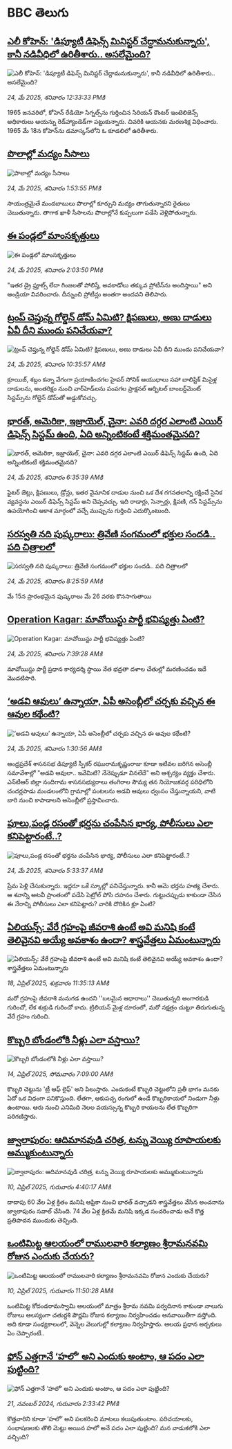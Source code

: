 # BBC తెలుగు## [ఎలీ కోహెన్: 'డిప్యూటీ డిఫెన్స్ మినిస్టర్ చేద్దామనుకున్నారు', కానీ నడివీధిలో ఉరితీశారు.. అసలేమైంది?](https://www.bbc.com/telugu/articles/c4g2zpv2y98o?at_campaign=githubrss)![ఎలీ కోహెన్: 'డిప్యూటీ డిఫెన్స్ మినిస్టర్ చేద్దామనుకున్నారు', కానీ నడివీధిలో ఉరితీశారు.. అసలేమైంది?](https://ichef.bbci.co.uk/ace/standard/240/cpsprodpb/c9b8/live/3469c710-3897-11f0-8a13-6de893d2ab5d.jpg)_24, మే 2025, శనివారం 12:33:33 PMకి_1965 జనవరిలో, కోహెన్ రేడియో సిగ్నల్స్‌ను గుర్తించిన సిరియన్ కౌంటర్ ఇంటెలిజెన్స్ అధికారులు ఆయన్ను రెడ్‌హ్యాండెడ్‌గా పట్టుకున్నారు. చివరికి ఆయనకు మరణశిక్ష విధించారు. 1965 మే 18న కోహెన్‌ను డమాస్కస్‌లోని ఓ కూడలిలో ఉరితీశారు.## [పొలాల్లో మద్యం సీసాలు](https://www.bbc.com/telugu/articles/c628wdvv8gdo?at_campaign=githubrss)![పొలాల్లో మద్యం సీసాలు](https://ichef.bbci.co.uk/ace/standard/240/cpsprodpb/4bb8/live/3d758150-389c-11f0-96c3-cf669419a2b0.jpg)_24, మే 2025, శనివారం 1:53:55 PMకి_సాయంత్రమైతే మందబాబులు పొలాల్లో కూర్చుని మద్యం తాగుతున్నారని రైతులు చెబుతున్నారు. తాగాక ఖాళీ సీసాలను పొలాల్లోనే కుప్పలుగా పడేసి వెళ్లిపోతున్నారు.## [ఈ పండ్లలో మాంసకృత్తులు](https://www.bbc.com/telugu/articles/crljd3d59reo?at_campaign=githubrss)![ఈ పండ్లలో మాంసకృత్తులు](https://ichef.bbci.co.uk/ace/standard/240/cpsprodpb/f170/live/f453bc40-3403-11f0-96c3-cf669419a2b0.jpg)_24, మే 2025, శనివారం 2:03:50 PMకి_"ఇతర డ్రై ఫ్రూట్స్ లేదా గింజలతో పోలిస్తే, అవకాడోలు తక్కువ ప్రోటీన్‌ను అందిస్తాయి" అని ఆండ్రియా వివరించారు. దీన్నుంచి ప్రోటీన్లు అంతగా అందవని తెలిపారు.## [ట్రంప్ చెప్తున్న గోల్డెన్ డోమ్‌ ఏమిటి? క్షిపణులు, అణు దాడులు ఏవీ దీని ముందు పనిచేయవా?](https://www.bbc.com/telugu/articles/c8jg1m2ey2xo?at_campaign=githubrss)![ట్రంప్ చెప్తున్న గోల్డెన్ డోమ్‌ ఏమిటి? క్షిపణులు, అణు దాడులు ఏవీ దీని ముందు పనిచేయవా?](https://ichef.bbci.co.uk/ace/standard/240/cpsprodpb/e181/live/547954e0-388c-11f0-ae03-09fcb5edc49f.jpg)_24, మే 2025, శనివారం 10:35:57 AMకి_క్రూయిజ్, శబ్దం కన్నా వేగంగా ప్రయాణించగల హైపర్ సోనిక్ ఆయుధాలు సహా బాలిస్టిక్ మిసైళ్ల దాడులను, అంతరిక్షం నుంచి వార్‌హెడ్‌లను పంపగల ఫ్రాక్షనల్ ఆర్బిటల్ బాంబర్డ్‌మెంట్ సిస్టమ్స్‌ను గోల్డెన్ డోమ్‌తో అడ్డుకోవచ్చు.## [భారత్, అమెరికా, ఇజ్రాయెల్, చైనా: ఎవరి దగ్గర ఎలాంటి ఎయిర్ డిఫెన్స్ సిస్టమ్ ఉంది, ఏది అన్నింటికంటే శక్తిమంతమైనది?](https://www.bbc.com/telugu/articles/c78048knpe5o?at_campaign=githubrss)![భారత్, అమెరికా, ఇజ్రాయెల్, చైనా: ఎవరి దగ్గర ఎలాంటి ఎయిర్ డిఫెన్స్ సిస్టమ్ ఉంది, ఏది అన్నింటికంటే శక్తిమంతమైనది?](https://ichef.bbci.co.uk/ace/standard/240/cpsprodpb/eeed/live/a9ed4180-37d7-11f0-8947-7d6241f9fce9.jpg)_24, మే 2025, శనివారం 6:35:39 AMకి_ఫైటర్ జెట్లు, క్షిపణులు, డ్రోన్లు, ఇతర వైమానిక దాడుల నుంచి ఒక దేశ గగనతలాన్ని రక్షించే సైనిక వ్యవస్థను ఎయిర్ డిఫెన్స్ సిస్టమ్‌ అని చెప్పవచ్చు. ఇది రాడార్లు, సెన్సార్లు, క్షిపణి, గన్ సిస్టమ్స్‌ను ఉపయోగించి ఆకాశ మార్గంలో వచ్చే ముప్పును గుర్తించి ఎదుర్కొంటుంది.## [సరస్వతి నది పుష్కరాలు:   త్రివేణి సంగమంలో భక్తుల సందడి.. పది చిత్రాలలో](https://www.bbc.com/telugu/articles/c23mppp3eygo?at_campaign=githubrss)![సరస్వతి నది పుష్కరాలు:   త్రివేణి సంగమంలో భక్తుల సందడి.. పది చిత్రాలలో](https://ichef.bbci.co.uk/ace/standard/240/cpsprodpb/f6d2/live/4c0f5e10-3875-11f0-bca6-2dd5b6b48896.jpg)_24, మే 2025, శనివారం 8:25:59 AMకి_మే 15న ప్రారంభమైన పుష్కరాలు మే 26 వరకు కొనసాగుతాయి## [Operation Kagar: మావోయిస్టు పార్టీ భవిష్యత్తు ఏంటి?](https://www.bbc.com/telugu/articles/cz0dy97728jo?at_campaign=githubrss)![Operation Kagar: మావోయిస్టు పార్టీ భవిష్యత్తు ఏంటి?](https://ichef.bbci.co.uk/ace/standard/240/cpsprodpb/f262/live/b82b1e80-3853-11f0-96c3-cf669419a2b0.jpg)_24, మే 2025, శనివారం 7:39:28 AMకి_మావోయిస్టు పార్టీ ప్రధాన కార్యదర్శి స్థాయి నేత భద్రతా దళాల చేతుల్లో మరణించడం ఇదే మొదటిసారి.## [‘అడవి ఆవులు’ ఉన్నాయా, ఏపీ అసెంబ్లీలో చర్చకు వచ్చిన ఈ ఆవుల కథేంటి? ](https://www.bbc.com/telugu/articles/cy90x7rx0qno?at_campaign=githubrss)![‘అడవి ఆవులు’ ఉన్నాయా, ఏపీ అసెంబ్లీలో చర్చకు వచ్చిన ఈ ఆవుల కథేంటి? ](https://ichef.bbci.co.uk/ace/standard/240/cpsprodpb/75bb/live/9ef9ca90-37c9-11f0-8d2d-9ff0cdfc8abf.jpg)_24, మే 2025, శనివారం 1:30:56 AMకి_ఆంధ్రప్రదేశ్‌ శాసనసభ డిప్యూటీ స్పీకర్‌ రఘురామకృష్ణంరాజు కూడా ఇటీవల జరిగిన అసెంబ్లీ సమావేశాల్లో "అడవి ఆవులా.. ఇవేమిటి? నేనెప్పుడూ వినలేదే" అని ఆశ్చర్యం వ్యక్తం చేశారు. ఎన్‌టీఆర్‌ జిల్లా నందిగామ శాసనసభ్యురాలు తంగిరాల సౌమ్య తన నియోజకవర్గ పరిధిలోని  చందర్లపాడు మండలంలోని గ్రామాల్లో పంటలను అడవి ఆవులు ధ్వంసం చేస్తున్నాయని, వాటి బారి నుంచి కాపాడాలని అసెంబ్లీలో ప్రస్తావించారు.## [పూలు,పండ్ల రసంతో భర్తను చంపేసిన భార్య, పోలీసులు ఎలా కనిపెట్టారంటే..?](https://www.bbc.com/telugu/articles/c2lk7ke502po?at_campaign=githubrss)![పూలు,పండ్ల రసంతో భర్తను చంపేసిన భార్య, పోలీసులు ఎలా కనిపెట్టారంటే..?](https://ichef.bbci.co.uk/ace/standard/240/cpsprodpb/ce6c/live/fea2e8b0-384a-11f0-8519-3b5a01ebe413.jpg)_24, మే 2025, శనివారం 5:33:37 AMకి_ప్రేమ పెళ్లి చేసుకున్నారు. ఇద్దరూ ఒకే స్కూల్లో పనిచేస్తున్నారు. కానీ ఆమె భర్తను హత్య చేశారు. ఆ శవాన్ని అటవీ ప్రాంతంలో పడేసి పెట్రోల్ పోసి దహనం చేశారు. గుట్టుచప్పుడు కాకుండా చేసిన ఈ నేరాన్ని పోలీసులు ఎలా కనిపెట్టారు? వారికి దొరికిన క్లూ ఏంటి?## [ఏలియన్స్: వేరే గ్రహంపై జీవరాశి ఉంటే అవి మనిషి కంటే తెలివైనవి అయ్యే అవకాశం ఉందా? శాస్త్రవేత్తలు ఏమంటున్నారు](https://www.bbc.com/telugu/articles/cn7xelz1r85o?at_campaign=githubrss)![ఏలియన్స్: వేరే గ్రహంపై జీవరాశి ఉంటే అవి మనిషి కంటే తెలివైనవి అయ్యే అవకాశం ఉందా? శాస్త్రవేత్తలు ఏమంటున్నారు](https://ichef.bbci.co.uk/ace/standard/240/cpsprodpb/b07b/live/a29a56f0-1b9b-11f0-a455-cf1d5f751d2f.png)_18, ఏప్రిల్ 2025, శుక్రవారం 11:35:13 AMకి_మరో గ్రహంపై జీవరాశి మనుగడ ఉందని ''బలమైన ఆధారాలు'' చెబుతున్నది అంగారకుడి గురించో, లేక శుక్రుడి గురించో కాదు. ట్రిలియన్ మైళ్ల దూరంలో, మరో నక్షత్రం చుట్టూ తిరుగుతున్న వేరే గ్రహం గురించి.## [కొబ్బరి బోండంలోకి నీళ్లు ఎలా వస్తాయి?](https://www.bbc.com/telugu/articles/czjn4mzxxy8o?at_campaign=githubrss)![కొబ్బరి బోండంలోకి నీళ్లు ఎలా వస్తాయి?](https://ichef.bbci.co.uk/ace/standard/240/cpsprodpb/46c5/live/684a55e0-18fd-11f0-8b11-7756b7b808cc.jpg)_14, ఏప్రిల్ 2025, సోమవారం 7:09:00 AMకి_కొబ్బరి చెట్టును 'ట్రీ ఆఫ్ లైఫ్' అని పిలుస్తారు. ఎందుకంటే కొబ్బరి చెట్టులోని ప్రతీ భాగం మనకు ఏదో ఒక విధంగా పనికొస్తుంది. లేతగా, ఆకుపచ్చ రంగులో ఉండే కొబ్బరికాయలో నిండుగా నీళ్లు ఉంటాయి. ఆరు నుంచి ఎనిమిది నెలల వయస్సున్న కొబ్బరి కాయలను లేత కొబ్బరిగా పరిగణిస్తారు.## [జ్వాలాపురం: ఆదిమానవుడి చరిత్ర, టన్ను వెయ్యి రూపాయలకు అమ్ముకుంటున్నారు ](https://www.bbc.com/telugu/articles/creqqnwdd5qo?at_campaign=githubrss)![జ్వాలాపురం: ఆదిమానవుడి చరిత్ర, టన్ను వెయ్యి రూపాయలకు అమ్ముకుంటున్నారు ](https://ichef.bbci.co.uk/ace/standard/240/cpsprodpb/765e/live/b472e2d0-15b4-11f0-842b-a7355694993d.jpg)_10, ఏప్రిల్ 2025, గురువారం 4:40:17 AMకి_దాదాపు 60 వేల ఏళ్ల క్రితం మనిషి ఆఫ్రికా నుంచి భారత్ వచ్చాడని శాస్త్రవేత్తలు వేసిన అంచనాను జ్వాలాపురం సవాల్ చేసింది. 74 వేల ఏళ్ల క్రితమే మనిషి ఇక్కడ సంచరించాడు అనే కొత్త ప్రతిపాదన ముందుకు తెచ్చింది.## [ఒంటిమిట్ట ఆలయంలో రాములవారి కల్యాణం శ్రీరామనవమి రోజున ఎందుకు చేయరు?](https://www.bbc.com/telugu/articles/ce822j5e465o?at_campaign=githubrss)![ఒంటిమిట్ట ఆలయంలో రాములవారి కల్యాణం శ్రీరామనవమి రోజున ఎందుకు చేయరు?](https://ichef.bbci.co.uk/ace/standard/240/cpsprodpb/fed5/live/25534d40-1601-11f0-b58a-6113af226972.jpg)_10, ఏప్రిల్ 2025, గురువారం 11:50:28 AMకి_ఒంటిమిట్ట కోదండరామస్వామి ఆలయంలో మాత్రం శ్రీరామ నవమి పర్వదినాన కాకుండా నాలుగు రోజులు ఆలస్యంగా చతుర్దశి పౌర్ణమి రోజున కల్యాణం నిర్వహించడం ఆనవాయితీగా వస్తోంది. అది కూడా సంధ్యకాలంలో, వెన్నెల వెలుగుల్లో కల్యాణం నిర్వహిస్తారు. ఆలయ ప్రధాన అర్చకులు ఏం చెప్పారంటే..## [ఫోన్ ఎత్తగానే ‘హలో’ అని ఎందుకు అంటాం, ఆ పదం ఎలా పుట్టింది?](https://www.bbc.com/telugu/articles/cgj7x7gdjq4o?at_campaign=githubrss)![ఫోన్ ఎత్తగానే ‘హలో’ అని ఎందుకు అంటాం, ఆ పదం ఎలా పుట్టింది?](https://ichef.bbci.co.uk/ace/standard/240/cpsprodpb/0618/live/7a20ebb0-a807-11ef-b21e-5359bd56d02f.jpg)_21, నవంబర్ 2024, గురువారం 2:33:42 PMకి_కొత్తవారిని కూడా ‘హలో’ అని పలకరించి మాటలు కలుపుతుంటాం.  పరిచయాలకు, సంభాషణలకు తొలి మెట్టు అయిన హలో అనే పదం ఎలా పుట్టింది? మన వాడుకలోకి ఎలా వచ్చింది?